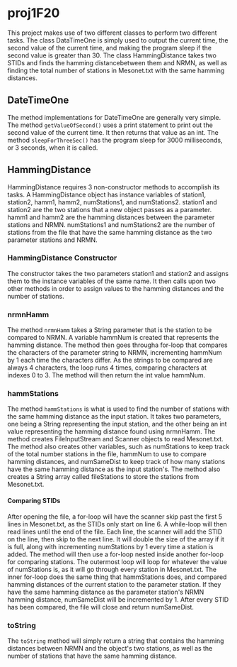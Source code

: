 # proj1F20
This project makes use of two different classes to perform two different tasks.
The class DataTimeOne is simply used to output the current time, the second value of the current time, and making the program sleep if the second value is greater than 30.
The class HammingDistance takes two STIDs and finds the hamming distancebetween them and NRMN, as well as finding the total number of stations in Mesonet.txt with the same hamming distances.

## DateTimeOne

The method implementations for DateTimeOne are generally very simple. 
The method `getValueOfSecond()` uses a print statement to print out the second value of the current time.
It then returns that value as an int.
The method `sleepForThreeSec()` has the program sleep for 3000 milliseconds, or 3 seconds, when it is called.

## HammingDistance

HammingDistance requires 3 non-constructor methods to accomplish its tasks. 
A HammingDistance object has instance variables of station1, station2, hamm1, hamm2, numStations1, and numStations2.
station1 and station2 are the two stations that a new object passes as a parameter.
hamm1 and hamm2 are the hamming distances between the parameter stations and NRMN. 
numStations1 and numStations2 are the number of stations from the file that have the same hamming distance as the two parameter stations and NRMN.

### HammingDistance Constructor

The constructor takes the two parameters station1 and station2 and assigns them to the instance variables of the same name.
It then calls upon two other methods in order to assign values to the hamming distances and the number of stations.

### nrmnHamm

The method `nrmnHamm` takes a String parameter that is the station to be compared to NRMN.
A variable hammNum is created that represents the hamming distance.
The method then goes througha for-loop that compares the characters of the parameter string to NRMN, incrementing hammNum by 1 each time the characters differ. 
As the strings to be compared are always 4 characters, the loop runs 4 times, comparing characters at indexes 0 to 3.
The method will then return the int value hammNum.

### hammStations

The method `hammStations` is what is used to find the number of stations with the same hamming distance as the input station.
It takes two parameters, one being a String representing the input station, and the other being an int value representing the hamming distance found using nrmnHamm.
The method creates FileInputStream and Scanner objects to read Mesonet.txt. 
The method also creates other variables, such as numStations to keep track of the total number stations in the file, hammNum to use to compare hamming distances, and numSameDist to keep track of how many stations have the same hamming distance as the input station's.
The method also creates a String array called fileStations to store the stations from Mesonet.txt.

#### Comparing STIDs

After opening the file, a for-loop will have the scanner skip past the first 5 lines in Mesonet.txt, as the STIDs only start on line 6. 
A while-loop will then read lines until the end of the file. 
Each line, the scanner will add the STID on the line, then skip to the next line. 
It will double the size of the array if it is full, along with incrementing numStations by 1 every time a station is added.
The method will then use a for-loop nested inside another for-loop for comparing stations.
The outermost loop will loop for whatever the value of numStations is, as it will go through every station in Mesonet.txt.
The inner for-loop does the same thing that hammStations does, and compared hamming distances of the current station to the parameter station. 
If they have the same hamming distance as the parameter station's NRMN hamming distance, numSameDist will be incremented by 1. 
After every STID has been compared, the file will close and return numSameDist.

### toString

The `toString` method will simply return a string that contains the hamming distances between NRMN and the object's two stations, as well as the number of stations that have the same hamming distance.

